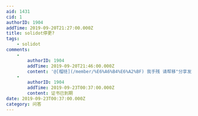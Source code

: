 ```yaml
---
aid: 1431
cid: 1
authorID: 1904
addTime: 2019-09-20T21:27:00.000Z
title: solidot停更?
tags:
    - solidot
comments:
    -
        authorID: 1904
        addTime: 2019-09-20T21:46:00.000Z
        content: '@[榴梿](/member/%E6%A6%B4%E6%A2%BF) 我手残 请帮移"分享发现"'
    -
        authorID: 1904
        addTime: 2019-09-23T00:37:00.000Z
        content: 证书已到期
date: 2019-09-23T00:37:00.000Z
category: 问答
---
```



